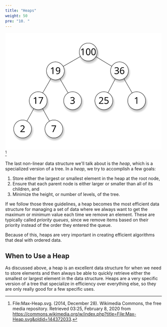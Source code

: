 ```yaml
---
title: "Heaps"
weight: 50
pre: "10. "
---
```

![Heap Data Structure](/images/4/4.10.heap.svg)[^1]

[^1]: File:Max-Heap.svg. (2014, December 28). Wikimedia Commons, the free media repository. Retrieved 03:25, February 8, 2020 from https://commons.wikimedia.org/w/index.php?title=File:Max-Heap.svg&oldid=144372033.

The last non-linear data structure we'll talk about is the _heap_, which is a specialized version of a tree. In a _heap_, we try to accomplish a few goals:

1. Store either the largest or smallest element in the heap at the root node,
2. Ensure that each parent node is either larger or smaller than all of its children, and
3. Minimize the height, or number of levels, of the tree.

If we follow those three guidelines, a heap becomes the most efficient data structure for managing a set of data where we always want to get the maximum or minimum value each time we remove an element. These are typically called _priority queues_, since we remove items based on their priority instead of the order they entered the queue.

Because of this, heaps are very important in creating efficient algorithms that deal with ordered data. 

## When to Use a Heap

As discussed above, a heap is an excellent data structure for when we need to store elements and then always be able to quickly retrieve either the smallest or largest element in the data structure. Heaps are a very specific version of a tree that specialize in efficiency over everything else, so they are only really good for a few specific uses. 
